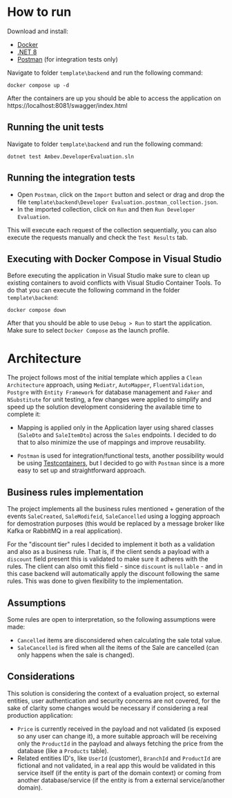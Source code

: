 # How to run

Download and install:

- [Docker](https://docs.docker.com/get-started/get-docker/)
- [.NET 8](https://dotnet.microsoft.com/pt-br/download/dotnet/8.0)
- [Postman](https://www.postman.com/downloads/) (for integration tests only)

Navigate to folder `template\backend` and run the following command:

```
docker compose up -d
```

After the containers are up you should be able to access the application on https://localhost:8081/swagger/index.html

## Running the unit tests

Navigate to folder `template\backend` and run the following command:

```
dotnet test Ambev.DeveloperEvaluation.sln
```

## Running the integration tests

- Open `Postman`, click on the `Import` button and select or drag and drop the file `template\backend\Developer Evaluation.postman_collection.json`.
- In the imported collection, click on `Run` and then `Run Developer Evaluation`.

This will execute each request of the collection sequentially, you can also execute the requests manually and check the `Test Results` tab.

## Executing with Docker Compose in Visual Studio

Before executing the application in Visual Studio make sure to clean up existing containers to avoid conflicts with Visual Studio Container Tools. To do that you can execute the following command in the folder `template\backend`:

```
docker compose down
```

After that you should be able to use `Debug > Run` to start the application. Make sure to select `Docker Compose` as the launch profile.

# Architecture

The project follows most of the initial template which applies a `Clean Architecture` approach, using `Mediatr`, `AutoMapper`, `FluentValidation`, `Postgre` with `Entity Framework` for database management and `Faker` and `NSubstitute` for unit testing, a few changes were applied to simplify and speed up the solution development considering the available time to complete it:

- Mapping is applied only in the Application layer using shared classes (`SaleDto` and `SaleItemDto`) across the `Sales` endpoints. I decided to do that to also minimize the use of mappings and improve reusability.

- `Postman` is used for integration/functional tests, another possibility would be using [Testcontainers](https://dotnet.testcontainers.org/`), but I decided to go with `Postman` since is a more easy to set up and straightforward approach.


## Business rules implementation

The project implements all the business rules mentioned + generation of the events `SaleCreated`, `SaleModifeid`, `SaleCancelled` using a logging approach for demostration purposes (this would be replaced by a message broker like Kafka or RabbitMQ  in a real application).

For the "discount tier" rules I decided to implement it both as a validation and also as a business rule. That is, if the client sends a payload with a `discount` field present this is validated to make sure it adheres with the rules. The client can also omit this field - since `discount` is `nullable` - and in this case backend will automatically apply the discount following the same rules. This was done to given flexibility to the implementation.

## Assumptions

Some rules are open to interpretation, so the following assumptions were made:

- `Cancelled` items are disconsidered when calculating the sale total value.
- `SaleCancelled` is fired when all the items of the Sale are cancelled (can only happens when the sale is changed).

## Considerations

This solution is considering the context of a evaluation project, so external entities, user authentication and security concerns are not covered, for the sake of clarity some changes would be necessary if considering a real production application:

- `Price` is currently received in the payload and not validated (is exposed so any user can change it), a more suitable approach will be receiving only the `ProductId` in the payload and always fetching the price from the database (like a `Products` table). 
- Related entities ID's, like `UserId` (customer), `BranchId` and `ProductId` are fictional and not validated, in a real app this would be validated in this service itself (if the entity is part of the domain context) or coming from another database/service (if the entity is from a external service/another domain).